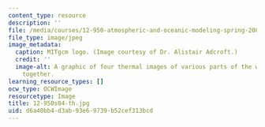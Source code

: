```yaml
---
content_type: resource
description: ''
file: /media/courses/12-950-atmospheric-and-oceanic-modeling-spring-2004/d6a40bb4d3ab93e69739b52cef313bcd_12-950s04-th.jpg
file_type: image/jpeg
image_metadata:
  caption: MITgcm logo. (Image courtesy of Dr. Alistair Adcroft.)
  credit: ''
  image-alt: A graphic of four thermal images of various parts of the world composited
    together.
learning_resource_types: []
ocw_type: OCWImage
resourcetype: Image
title: 12-950s04-th.jpg
uid: d6a40bb4-d3ab-93e6-9739-b52cef313bcd
---
```

